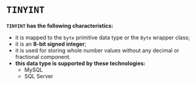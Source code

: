 # `TINYINT`
**`TINYINT` has the following characteristics:**
- it is mapped to the `byte` primitive data type or the `Byte` wrapper class;
- it is an **8-bit signed integer**;
- it is used for storing whole number values without any decimal or fractional component.
- **this data type is supported by these technologies:**
    - MySQL
    - SQL Server